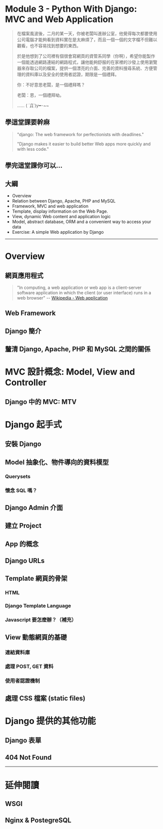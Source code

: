 # Module 3 - Python With Django: MVC and Web Application

>在檔案風波後，二月的某一天，你被老闆叫進辦公室，他覺得每次都要使用公司電腦才能夠看到資料實在是太麻煩了，而且一個一個的文字檔不但難以觀看，也不容易找到想要的東西。
>
>於是他想到了公司裡有個很會寫網頁的資管系同學（你啊），希望你能製作一個能透過網路連結的網路程式，讓他能夠舒服的在家裡的沙發上使用瀏覽器來存取公司的檔案，提供一個漂亮的介面、完善的資料搜尋系統、方便管理的資料庫以及安全的使用者認證，期限是一個禮拜。
>
>你：不好意思老闆，是一個禮拜嗎？
>
>老闆：恩，一個禮拜呦。
> 
> ...... ( ´Д`)y━･~~

## 學這堂課要幹麻

>"django: The web framework for perfectionists with deadlines."
>
>"Django makes it easier to build better Web apps more quickly and with less code."


## 學完這堂課你可以...

## 大綱

- Overview
- Relation between Django, Apache, PHP and MySQL 
- Framework, MVC and web application
- Template, display information on the Web Page.
- View, dynamic Web content and application logic
- Model, abstract database, ORM and a convenient way to access your data
- Exercise: A simple Web application by Django

---

# Overview

## 網頁應用程式

>"In computing, a web application or web app is a client-server software application in which the client (or user interface) runs in a web browser" --  [Wikipedia - Web application](https://en.wikipedia.org/wiki/Web_application)


## Web Framework

## Django 簡介

## 釐清 Django, Apache, PHP 和 MySQL 之間的關係


# MVC 設計概念: Model, View and Controller

## Django 中的 MVC: MTV


# Django 起手式

## 安裝 Django

## Model 抽象化、物件導向的資料模型

### Querysets

### 懷念 SQL 嗎？

## Django Admin 介面

## 建立 Project

## App 的概念

## Django URLs

## Template 網頁的骨架

### HTML 

### Django Template Language

### Javascript 要怎麼辦？（補充）

## View 動態網頁的基礎

### 連結資料庫

### 處理 POST, GET 資料

### 使用者認證機制

## 處理 CSS 檔案 (static files)


# Django 提供的其他功能

## Django 表單

## 404 Not Found

---

# 延伸閱讀

## WSGI

## Nginx & PostegreSQL





